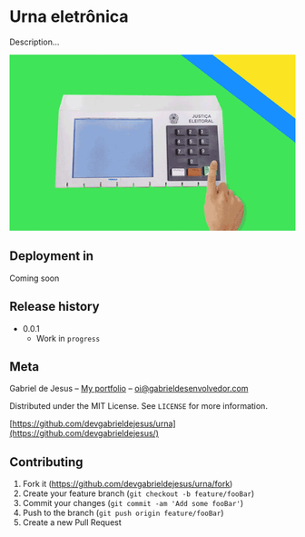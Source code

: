 # Urna eletrônica

Description...

![](images/web-preview.gif)

## Deployment in
Coming soon

## Release history

* 0.0.1
    * Work in `progress`

## Meta

Gabriel de Jesus – [My portfolio](https://www.gabrieldesenvolvedor.com/) – oi@gabrieldesenvolvedor.com

Distributed under the MIT License. See `LICENSE` for more information.

[https://github.com/devgabrieldejesus/urna](https://github.com/devgabrieldejesus/)

## Contributing

1. Fork it (<https://github.com/devgabrieldejesus/urna/fork>)
2. Create your feature branch (`git checkout -b feature/fooBar`)
3. Commit your changes (`git commit -am 'Add some fooBar'`)
4. Push to the branch (`git push origin feature/fooBar`)
5. Create a new Pull Request
